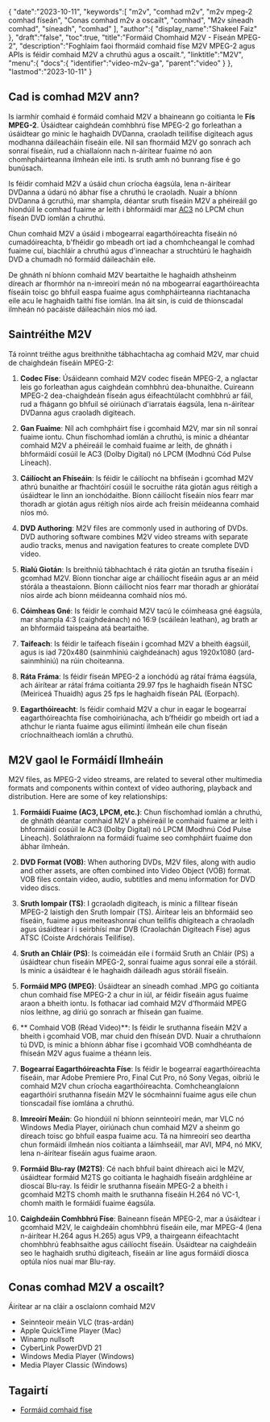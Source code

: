 {
   "date":"2023-10-11",
   "keywords":[
"m2v",
"comhad m2v",
"m2v mpeg-2 comhad físeán",
"Conas comhad m2v a oscailt",
"comhad",
"M2v síneadh comhad",
"síneadh",
"comhad"
],
   "author":{
      "display_name":"Shakeel Faiz"
},
   "draft":"false",
   "toc":true,
   "title":"Formáid Chomhaid M2V - Físeán MPEG-2",
   "description":"Foghlaim faoi fhormáid comhaid físe M2V MPEG-2 agus APIs is féidir comhaid M2V a chruthú agus a oscailt.",
   "linktitle":"M2V",
   "menu":{
      "docs":{
         "identifier":"video-m2v-ga",
         "parent":"video"
}
},
   "lastmod":"2023-10-11"
}

## Cad is comhad M2V ann?

Is iarmhír comhaid é formáid comhaid M2V a bhaineann go coitianta le **Fís MPEG-2**. Úsáidtear caighdeán comhbhrú físe MPEG-2 go forleathan a úsáidtear go minic le haghaidh DVDanna, craoladh teilifíse digiteach agus modhanna dáileacháin físeáin eile. Níl san fhormáid M2V go sonrach ach sonraí físeáin, rud a chiallaíonn nach n-áirítear fuaime nó aon chomhpháirteanna ilmheán eile inti. Is sruth amh nó bunrang físe é go bunúsach.

Is féidir comhaid M2V a úsáid chun críocha éagsúla, lena n-áirítear DVDanna a údarú nó ábhar físe a chruthú le craoladh. Nuair a bhíonn DVDanna á gcruthú, mar shampla, déantar sruth físeáin M2V a phéireáil go hiondúil le comhad fuaime ar leith i bhformáidí mar [AC3](/audio/ac3/) nó LPCM chun físeán DVD iomlán a chruthú.

Chun comhaid M2V a úsáid i mbogearraí eagarthóireachta físeáin nó cumadóireachta, b'fhéidir go mbeadh ort iad a chomhcheangal le comhad fuaime cuí, biachláir a chruthú agus d'inneachar a struchtúrú le haghaidh DVD a chumadh nó formáid dáileacháin eile.

De ghnáth ní bhíonn comhaid M2V beartaithe le haghaidh athsheinm díreach ar fhormhór na n-imreoirí meán nó na mbogearraí eagarthóireachta físeáin toisc go bhfuil easpa fuaime agus comhpháirteanna riachtanacha eile acu le haghaidh taithí físe iomlán. Ina áit sin, is cuid de thionscadal ilmheán nó pacáiste dáileacháin níos mó iad.

## Saintréithe M2V

Tá roinnt tréithe agus breithnithe tábhachtacha ag comhaid M2V, mar chuid de chaighdeán físeáin MPEG-2:

1.  **Codec Físe**: Úsáideann comhaid M2V codec físeán MPEG-2, a nglactar leis go forleathan agus caighdeán comhbhrú dea-bhunaithe. Cuireann MPEG-2 dea-chaighdeán físeán agus éifeachtúlacht comhbhrú ar fáil, rud a fhágann go bhfuil sé oiriúnach d'iarratais éagsúla, lena n-áirítear DVDanna agus craoladh digiteach.
    
2.  **Gan Fuaime**: Níl ach comhpháirt físe i gcomhaid M2V, mar sin níl sonraí fuaime iontu. Chun físchomhad iomlán a chruthú, is minic a dhéantar comhaid M2V a phéireáil le comhaid fuaime ar leith, de ghnáth i bhformáidí cosúil le AC3 (Dolby Digital) nó LPCM (Modhnú Cód Pulse Líneach).
    
3.  **Cáilíocht an Fhíseáin**: Is féidir le cáilíocht na bhfíseán i gcomhad M2V athrú bunaithe ar fhachtóirí cosúil le socruithe ráta giotán agus réitigh a úsáidtear le linn an ionchódaithe. Bíonn cáilíocht físeáin níos fearr mar thoradh ar giotán agus réitigh níos airde ach freisin méideanna comhaid níos mó.
       
4.  **DVD Authoring**: M2V files are commonly used in authoring of DVDs. DVD authoring software combines M2V video streams with separate audio tracks, menus and navigation features to create complete DVD video.
    
5.  **Rialú Giotán**: Is breithniú tábhachtach é ráta giotán an tsrutha físeáin i gcomhad M2V. Bíonn tionchar aige ar cháilíocht físeáin agus ar an méid stórála a theastaíonn. Bíonn cáilíocht níos fearr mar thoradh ar ghiorátaí níos airde ach bíonn méideanna comhaid níos mó.
    
6.  **Cóimheas Gné**: Is féidir le comhaid M2V tacú le cóimheasa gné éagsúla, mar shampla 4:3 (caighdeánach) nó 16:9 (scáileán leathan), ag brath ar an bhformáid taispeána atá beartaithe.
    
7.  **Taifeach**: Is féidir le taifeach físeáin i gcomhad M2V a bheith éagsúil, agus is iad 720x480 (sainmhíniú caighdeánach) agus 1920x1080 (ard-sainmhíniú) na rúin choiteanna.
    
8.  **Ráta Fráma**: Is féidir físeán MPEG-2 a ionchódú ag rátaí fráma éagsúla, ach áirítear ar rátaí fráma coitianta 29.97 fps le haghaidh físeán NTSC (Meiriceá Thuaidh) agus 25 fps le haghaidh físeán PAL (Eorpach).
    
9.  **Eagarthóireacht**: Is féidir comhaid M2V a chur in eagar le bogearraí eagarthóireachta físe comhoiriúnacha, ach b’fhéidir go mbeidh ort iad a athchur le rianta fuaime agus eilimintí ilmheán eile chun físeán críochnaitheach iomlán a chruthú.

## M2V gaol le Formáidí Ilmheáin

M2V files, as MPEG-2 video streams, are related to several other multimedia formats and components within context of video authoring, playback and distribution. Here are some of key relationships:

1.  **Formáidí Fuaime (AC3, LPCM, etc.)**: Chun físchomhad iomlán a chruthú, de ghnáth déantar comhaid M2V a phéireáil le comhaid fuaime ar leith i bhformáidí cosúil le AC3 (Dolby Digital) nó LPCM (Modhnú Cód Pulse Líneach). Soláthraíonn na formáidí fuaime seo comhpháirt fuaime don ábhar ilmheán.
    
2.  **DVD Format (VOB)**: When authoring DVDs, M2V files, along with audio and other assets, are often combined into Video Object (VOB) format. VOB files contain video, audio, subtitles and menu information for DVD video discs.
    
3.  **Sruth Iompair (TS)**: I gcraoladh digiteach, is minic a filltear físeán MPEG-2 laistigh den Sruth Iompair (TS). Áirítear leis an bhformáid seo físeáin, fuaime agus meiteashonraí chun teilifís dhigiteach a chraoladh agus úsáidtear í i seirbhísí mar DVB (Craolachán Digiteach Físe) agus ATSC (Coiste Ardchórais Teilifíse).
    
4.  **Sruth an Chláir (PS)**: Is coimeádán eile í formáid Sruth an Chláir (PS) a úsáidtear chun físeáin MPEG-2, sonraí fuaime agus sonraí eile a stóráil. Is minic a úsáidtear é le haghaidh dáileadh agus stóráil físeáin.
    
5.  **Formáid MPG (MPEG)**: Úsáidtear an síneadh comhad .MPG go coitianta chun comhaid físe MPEG-2 a chur in iúl, ar féidir físeáin agus fuaime araon a bheith iontu. Is fothacar iad comhaid M2V d’fhormáid MPEG níos leithne, ag díriú go sonrach ar fhíseán gan fuaime.
    
6.  ** Comhaid VOB (Réad Video)**: Is féidir le sruthanna físeáin M2V a bheith i gcomhaid VOB, mar chuid den fhíseán DVD. Nuair a chruthaíonn tú DVD, is minic a bhíonn ábhar físe i gcomhaid VOB comhdhéanta de fhíseán M2V agus fuaime a théann leis.
    
7.  **Bogearraí Eagarthóireachta Físe**: Is féidir le bogearraí eagarthóireachta físeáin, mar Adobe Premiere Pro, Final Cut Pro, nó Sony Vegas, oibriú le comhaid M2V chun críocha eagarthóireachta. Comhcheanglaíonn eagarthóirí sruthanna físeáin M2V le sócmhainní fuaime agus eile chun tionscadail físe iomlána a chruthú.
    
8.  **Imreoirí Meáin**: Go hiondúil ní bhíonn seinnteoirí meán, mar VLC nó Windows Media Player, oiriúnach chun comhaid M2V a sheinm go díreach toisc go bhfuil easpa fuaime acu. Tá na himreoirí seo deartha chun formáidí ilmheán níos coitianta a láimhseáil, mar AVI, MP4, nó MKV, lena n-áirítear físeáin agus fuaime araon.
    
9.  **Formáid Blu-ray (M2TS)**: Cé nach bhfuil baint dhíreach aici le M2V, úsáidtear formáid M2TS go coitianta le haghaidh físeáin ardghléine ar dioscaí Blu-ray. Is féidir le sruthanna físeáin MPEG-2 a bheith i gcomhaid M2TS chomh maith le sruthanna físeáin H.264 nó VC-1, chomh maith le formáidí fuaime éagsúla.
    
10.  **Caighdeáin Comhbhrú Físe**: Baineann físeán MPEG-2, mar a úsáidtear i gcomhaid M2V, le caighdeáin chomhbhrú físeáin eile, mar MPEG-4 (lena n-áirítear H.264 agus H.265) agus VP9, a thairgeann éifeachtacht chomhbhrú feabhsaithe agus cáilíocht físeáin. Úsáidtear na caighdeáin seo le haghaidh sruthú digiteach, físeáin ar líne agus formáidí diosca optúla níos nuaí mar Blu-ray.

## Conas comhad M2V a oscailt?

Áirítear ar na cláir a osclaíonn comhaid M2V

- Seinnteoir meáin VLC (tras-ardán)
- Apple QuickTime Player (Mac)
- Winamp nullsoft
- CyberLink PowerDVD 21
- Windows Media Player (Windows)
- Media Player Classic (Windows)

## Tagairtí
* [Formáid comhaid físe](https://en.wikipedia.org/wiki/Video_file_format)


